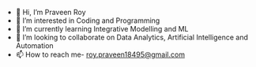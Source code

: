 - 👋 Hi, I’m Praveen Roy
- 👀 I’m interested in Coding and Programming
- 🌱 I’m currently learning Integrative Modelling and ML
- 💞️ I’m looking to collaborate on Data Analytics, Artificial Intelligence and Automation
- 📫 How to reach me- roy.praveen18495@gmail.com

<!---
Roy-Praveen/Roy-Praveen is a ✨ special ✨ repository because its `README.md` (this file) appears on your GitHub profile.
You can click the Preview link to take a look at your changes.
--->
